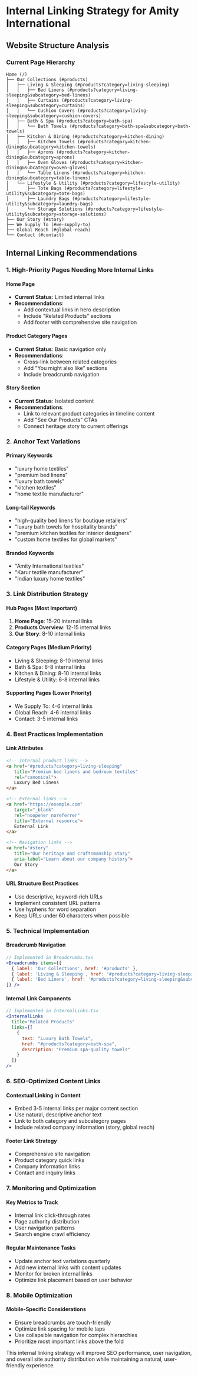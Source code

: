 # Internal Linking Strategy for Amity International

## Website Structure Analysis

### Current Page Hierarchy
```
Home (/)
├── Our Collections (#products)
│   ├── Living & Sleeping (#products?category=living-sleeping)
│   │   ├── Bed Linens (#products?category=living-sleeping&subcategory=bed-linens)
│   │   ├── Curtains (#products?category=living-sleeping&subcategory=curtains)
│   │   └── Cushion Covers (#products?category=living-sleeping&subcategory=cushion-covers)
│   ├── Bath & Spa (#products?category=bath-spa)
│   │   └── Bath Towels (#products?category=bath-spa&subcategory=bath-towels)
│   ├── Kitchen & Dining (#products?category=kitchen-dining)
│   │   ├── Kitchen Towels (#products?category=kitchen-dining&subcategory=kitchen-towels)
│   │   ├── Aprons (#products?category=kitchen-dining&subcategory=aprons)
│   │   ├── Oven Gloves (#products?category=kitchen-dining&subcategory=oven-gloves)
│   │   └── Table Linens (#products?category=kitchen-dining&subcategory=table-linens)
│   └── Lifestyle & Utility (#products?category=lifestyle-utility)
│       ├── Tote Bags (#products?category=lifestyle-utility&subcategory=tote-bags)
│       ├── Laundry Bags (#products?category=lifestyle-utility&subcategory=laundry-bags)
│       └── Storage Solutions (#products?category=lifestyle-utility&subcategory=storage-solutions)
├── Our Story (#story)
├── We Supply To (#we-supply-to)
├── Global Reach (#global-reach)
└── Contact (#contact)
```

## Internal Linking Recommendations

### 1. High-Priority Pages Needing More Internal Links

#### **Home Page**
- **Current Status**: Limited internal links
- **Recommendations**: 
  - Add contextual links in hero description
  - Include "Related Products" sections
  - Add footer with comprehensive site navigation

#### **Product Category Pages**
- **Current Status**: Basic navigation only
- **Recommendations**:
  - Cross-link between related categories
  - Add "You might also like" sections
  - Include breadcrumb navigation

#### **Story Section**
- **Current Status**: Isolated content
- **Recommendations**:
  - Link to relevant product categories in timeline content
  - Add "See Our Products" CTAs
  - Connect heritage story to current offerings

### 2. Anchor Text Variations

#### **Primary Keywords**
- "luxury home textiles"
- "premium bed linens"
- "luxury bath towels"
- "kitchen textiles"
- "home textile manufacturer"

#### **Long-tail Keywords**
- "high-quality bed linens for boutique retailers"
- "luxury bath towels for hospitality brands"
- "premium kitchen textiles for interior designers"
- "custom home textiles for global markets"

#### **Branded Keywords**
- "Amity International textiles"
- "Karur textile manufacturer"
- "Indian luxury home textiles"

### 3. Link Distribution Strategy

#### **Hub Pages** (Most Important)
1. **Home Page**: 15-20 internal links
2. **Products Overview**: 12-15 internal links
3. **Our Story**: 8-10 internal links

#### **Category Pages** (Medium Priority)
- Living & Sleeping: 8-10 internal links
- Bath & Spa: 6-8 internal links
- Kitchen & Dining: 8-10 internal links
- Lifestyle & Utility: 6-8 internal links

#### **Supporting Pages** (Lower Priority)
- We Supply To: 4-6 internal links
- Global Reach: 4-6 internal links
- Contact: 3-5 internal links

### 4. Best Practices Implementation

#### **Link Attributes**
```html
<!-- Internal product links -->
<a href="#products?category=living-sleeping" 
   title="Premium bed linens and bedroom textiles"
   rel="canonical">
   Luxury Bed Linens
</a>

<!-- External links -->
<a href="https://example.com" 
   target="_blank" 
   rel="noopener noreferrer"
   title="External resource">
   External Link
</a>

<!-- Navigation links -->
<a href="#story" 
   title="Our heritage and craftsmanship story"
   aria-label="Learn about our company history">
   Our Story
</a>
```

#### **URL Structure Best Practices**
- Use descriptive, keyword-rich URLs
- Implement consistent URL patterns
- Use hyphens for word separation
- Keep URLs under 60 characters when possible

### 5. Technical Implementation

#### **Breadcrumb Navigation**
```jsx
// Implemented in Breadcrumbs.tsx
<Breadcrumbs items={[
  { label: 'Our Collections', href: '#products' },
  { label: 'Living & Sleeping', href: '#products?category=living-sleeping' },
  { label: 'Bed Linens', href: '#products?category=living-sleeping&subcategory=bed-linens', current: true }
]} />
```

#### **Internal Link Components**
```jsx
// Implemented in InternalLinks.tsx
<InternalLinks 
  title="Related Products"
  links={[
    {
      text: "Luxury Bath Towels",
      href: "#products?category=bath-spa",
      description: "Premium spa-quality towels"
    }
  ]}
/>
```

### 6. SEO-Optimized Content Links

#### **Contextual Linking in Content**
- Embed 3-5 internal links per major content section
- Use natural, descriptive anchor text
- Link to both category and subcategory pages
- Include related company information (story, global reach)

#### **Footer Link Strategy**
- Comprehensive site navigation
- Product category quick links
- Company information links
- Contact and inquiry links

### 7. Monitoring and Optimization

#### **Key Metrics to Track**
- Internal link click-through rates
- Page authority distribution
- User navigation patterns
- Search engine crawl efficiency

#### **Regular Maintenance Tasks**
- Update anchor text variations quarterly
- Add new internal links with content updates
- Monitor for broken internal links
- Optimize link placement based on user behavior

### 8. Mobile Optimization

#### **Mobile-Specific Considerations**
- Ensure breadcrumbs are touch-friendly
- Optimize link spacing for mobile taps
- Use collapsible navigation for complex hierarchies
- Prioritize most important links above the fold

This internal linking strategy will improve SEO performance, user navigation, and overall site authority distribution while maintaining a natural, user-friendly experience.
